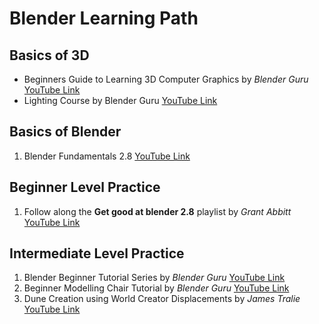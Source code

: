 # Blender Learning Path

## Basics of 3D
- Beginners Guide to Learning 3D Computer Graphics by *Blender Guru* [YouTube Link](https://www.youtube.com/watch?v=VT5oZndzj68)
- Lighting Course by Blender Guru [YouTube Link](https://www.youtube.com/playlist?list=PLjEaoINr3zgH9vCr47kSS5W8PEJBNIiwK)

## Basics of Blender

1. Blender Fundamentals 2.8 [YouTube Link](https://www.youtube.com/playlist?list=PLa1F2ddGya_-UvuAqHAksYnB0qL9yWDO6)

## Beginner Level Practice

1. Follow along the **Get good at blender 2.8** playlist by *Grant Abbitt* [YouTube Link](https://www.youtube.com/watch?v=98FkRIbihyQ&list=PLn3ukorJv4vvv3ZpWJYvV5Tmvo7ISO-NN)

## Intermediate Level Practice

1. Blender Beginner Tutorial Series by *Blender Guru* [YouTube Link](https://www.youtube.com/playlist?list=PLjEaoINr3zgEq0u2MzVgAaHEBt--xLB6U)
2. Beginner Modelling Chair Tutorial by *Blender Guru* [YouTube Link](https://www.youtube.com/playlist?list=PLjEaoINr3zgEL9UjPTLWQhLFAK7wVaRMR)
3. Dune Creation using World Creator Displacements by *James Tralie* [YouTube Link](https://www.youtube.com/watch?v=0o_8BxtyjA8)
